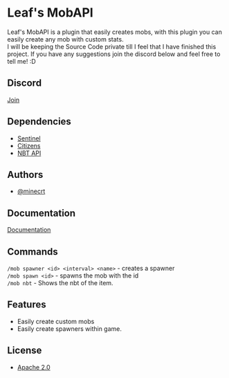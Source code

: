 
# Leaf's MobAPI

Leaf's MobAPI is a plugin that easily creates mobs, with this plugin you can easily create any mob with custom stats.\
I will be keeping the Source Code private till I feel that I have finished this project. If you have any suggestions join the discord below and feel free to tell me! :D

## Discord

[Join](https://discord.gg/nSgwGbMN)


## Dependencies

 - [Sentinel](https://www.spigotmc.org/resources/sentinel.22017/)
 - [Citizens](https://ci.citizensnpcs.co/job/citizens2/)
 - [NBT API](https://www.spigotmc.org/resources/nbt-api.7939/)


## Authors

- [@minecrt](https://www.github.com/minecrt)




## Documentation

[Documentation](https://github.com/minecrt/MobAPI/wiki)

## Commands

```/mob spawner <id> <interval> <name>``` - creates a spawner\
```/mob spawn <id>``` - spawns the mob with the id\
```/mob nbt``` - Shows the nbt of the item.



## Features

- Easily create custom mobs
- Easily create spawners within game.


## License

- [Apache 2.0](https://choosealicense.com/licenses/apache-2.0/)

